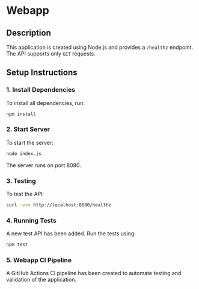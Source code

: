 # Webapp

## Description
This application is created using Node.js and provides a `/healthz` endpoint. The API supports only `GET` requests.

## Setup Instructions

### 1. Install Dependencies
To install all dependencies, run:
```bash
npm install
```

### 2. Start Server
To start the server:
```bash
node index.js
```
The server runs on port 8080.

### 3. Testing
To test the API:
```bash
curl -vvv http://localhost:8080/healthz
```

### 4. Running Tests
A new test API has been added. Run the tests using:
```bash
npm test
```

### 5. Webapp CI Pipeline
A GitHub Actions CI pipeline has been created to automate testing and validation of the application.

